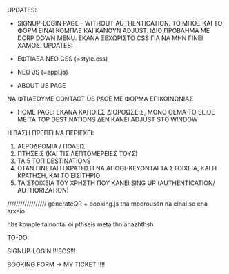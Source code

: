 UPDATES:


- SIGNUP-LOGIN PAGE - WITHOUT AUTHENTICATION. ΤΟ ΜΠΟΞ ΚΑΙ ΤΟ ΦΟΡΜ ΕΙΝΑΙ ΚΟΜΠΛΕ ΚΑΙ ΚΑΝΟΥΝ ADJUST. ΙΔΙΟ ΠΡΟΒΛΗΜΑ ΜΕ DORP DOWN MENU. ΕΚΑΝΑ ΞΕΧΩΡΙΣΤΟ CSS ΓΙΑ ΝΑ ΜΗΝ ΓΙΝΕΙ ΧΑΜΟΣ.
UPDATES:

- ΕΦΤΙΑΞΑ ΝΕΟ CSS (=style.css)
- ΝΕΟ JS (=appl.js)
- ABOUT US PAGE


ΝΑ ΦΤΙΑΞΟΥΜΕ CONTACT US PAGE ΜΕ ΦΟΡΜΑ ΕΠΙΚΟΙΝΩΝΙΑΣ 

- HOME PAGE: ΕΚΑΝΑ ΚΑΠΟΙΕΣ ΔΙΟΡΘΩΣΕΙΣ, ΜΟΝΟ ΘΕΜΑ ΤΟ SLIDE ΜΕ ΤΑ TOP DESTINATIONS ΔΕΝ ΚΑΝΕΙ ADJUST STO WINDOW



Η ΒΑΣΗ ΠΡΕΠΕΙ ΝΑ ΠΕΡΙΕΧΕI:

1. ΑΕΡΟΔΡΟΜΙΑ / ΠΟΛΕΙΣ
2. ΠΤΗΣΕΙΣ (ΚΑΙ ΤΙΣ ΛΕΠΤΟΜΕΡΕΙΕΣ ΤΟΥΣ)
3. ΤΑ 5 ΤΟΠ DESTINATIONS
4. ΟΤΑΝ ΓΙΝΕΤΑΙ Η ΚΡΑΤΗΣΗ ΝΑ ΑΠΟΘΗΚΕΥΟΝΤΑΙ ΤΑ ΣΤΟΙΧΕΙΑ, ΚΑΙ Η ΚΡΑΤΗΣΗ, ΚΑΙ ΤΟ ΕΙΣΙΤΗΡΙΟ
5. ΤΑ ΣΤΟΙΧΕΙΑ ΤΟΥ ΧΡΗΣΤΗ ΠΟΥ ΚΑΝΕΙ SING UP (AUTHENTICATION/ AUTHORIZATION)




//////////////////
generateQR + booking.js tha mporousan na einai se ena arxeio

hbs komple fainontai oi pthseis meta thn anazhthsh

TO-DO:

SIGNUP-LOGIN  !!!SOS!!!

BOOKING FORM  ->  MY TICKET   !!!!